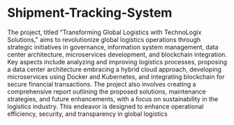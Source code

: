 # Shipment-Tracking-System
The project, titled "Transforming Global Logistics with TechnoLogix Solutions," aims to revolutionize global logistics operations through strategic initiatives in governance, information system management, data center architecture, microservices development, and blockchain integration. Key aspects include analyzing and improving logistics processes, proposing a data center architecture embracing a hybrid cloud approach, developing microservices using Docker and Kubernetes, and integrating blockchain for secure financial transactions. The project also involves creating a comprehensive report outlining the proposed solutions, maintenance strategies, and future enhancements, with a focus on sustainability in the logistics industry. This endeavor is designed to enhance operational efficiency, security, and transparency in global logistics

